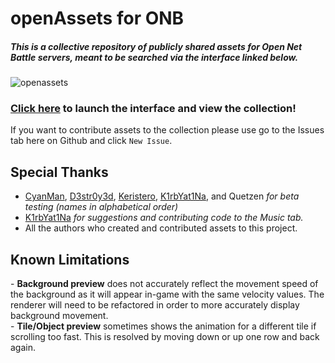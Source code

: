 # openAssets for ONB
##### This is a collective repository of publicly shared assets for Open Net Battle servers, meant to be searched via the interface linked below.

![openassets](https://github.com/user-attachments/assets/8e768e8b-d92e-464c-ad11-5557857584c8)


### <a style="text-decoration:underline;" href="https://indianajson.github.io/open-assets/index.html">Click here</a> to launch the interface and view the collection!

If you want to contribute assets to the collection please use go to the Issues tab here on Github and click `New Issue`.

<h2> Special Thanks</h2>

- [CyanMan](https://github.com/CyanmanEXE), [D3str0y3d](https://github.com/ninjaman255), [Keristero](https://github.com/Keristero), [K1rbYat1Na](https://github.com/K1rbYat1Na), and Quetzen _for beta testing (names in alphabetical order)_
- [K1rbYat1Na](https://github.com/K1rbYat1Na) _for suggestions and contributing code to the Music tab._
- All the authors who created and contributed assets to this project.

<h2> Known Limitations</h2>
- <b>Background preview</b> does not accurately reflect the movement speed of the background as it will appear in-game with the same velocity values. The renderer will need to be refactored in order to more accurately display background movement. <br>
- <b>Tile/Object preview</b> sometimes shows the animation for a different tile if scrolling too fast. This is resolved by moving down or up one row and back again.
